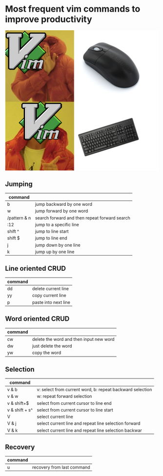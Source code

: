 # Most frequent vim commands to improve productivity 

![](../image/vim-say-good-bye-to-mouse.png)

## Jumping 

|command| |
|---|---|
|b| jump backward by one word| 
|w| jump forward by one word|
|/pattern & n|search forward and then repeat forward search|
|:12| jump to a specific line|
|shift ^| jump to line start|
|shift $| jump to line end|
|j| jump down by one line|
|k| jump up by one line|

## Line oriented CRUD

|command||
|---|---|
|dd| delete current line |
|yy| copy current line |
| p| paste into next line|

## Word oriented CRUD

|command||
|---|---|
|cw| delete the word and then input new word|
|dw| just delete the word|
|yw| copy the word|

## Selection 

|command| |
|---|---|
|v & b| v: select from current word, b: repeat backward selection |
|v & w|w: repeat forward selection|
|v & shift+$| select from current cursor to line end|
|v & shift + s^| select from current cursor to line start|
|V| select current line|
|V & j|select current line and repeat line selection forward|
|V & k| select current line and repeat line selection backwar|

## Recovery 

|command||
|---|---|
|u| recovery from last command| 




